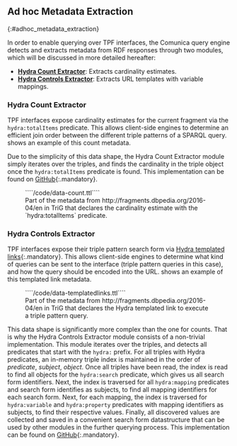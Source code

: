 ## Ad hoc Metadata Extraction
{:#adhoc_metadata_extraction}

In order to enable querying over TPF interfaces,
the Comunica query engine detects and extracts metadata from RDF responses through two modules,
which will be discussed in more detailed hereafter:

* [**Hydra Count Extractor**](https://github.com/comunica/comunica/tree/master/packages/actor-rdf-metadata-extract-hydra-count): Extracts cardinality estimates.
* [**Hydra Controls Extractor**](https://github.com/comunica/comunica/tree/master/packages/actor-rdf-metadata-extract-hydra-controls): Extracts URL templates with variable mappings.

### Hydra Count Extractor

TPF interfaces expose cardinality estimates for the current fragment via the `hydra:totalItems` predicate.
This allows client-side engines to determine an efficient join order between the different triple patterns of a SPARQL query.
[](#data-count) shows an example of this count metadata.

Due to the simplicity of this data shape,
the Hydra Count Extractor module simply iterates over the triples,
and finds the cardinality in the triple object
once the `hydra:totalItems` predicate is found.
This implementation can be found on [GitHub](https://github.com/comunica/comunica/blob/master/packages/actor-rdf-metadata-extract-hydra-count/lib/ActorRdfMetadataExtractHydraCount.ts){:.mandatory}.

<figure id="data-count" class="listing">
````/code/data-count.ttl````
<figcaption markdown="block">
Part of the metadata from http://fragments.dbpedia.org/2016-04/en in TriG
that declares the cardinality estimate with the `hydra:totalItems` predicate.
</figcaption>
</figure>

### Hydra Controls Extractor

TPF interfaces expose their triple pattern search form via [Hydra templated links](http://www.hydra-cg.com/spec/latest/core/#templated-links){:.mandatory}.
This allows client-side engines to determine what kind of queries can be sent to the interface (triple pattern queries in this case),
and how the query should be encoded into the URL.
[](#data-templatedlinks) shows an example of this templated link metadata.

<figure id="data-templatedlinks" class="listing">
````/code/data-templatedlinks.ttl````
<figcaption markdown="block">
Part of the metadata from http://fragments.dbpedia.org/2016-04/en in TriG
that declares the Hydra templated link to execute a triple pattern query.
</figcaption>
</figure>

This data shape is significantly more complex than the one for counts.
That is why the Hydra Controls Extractor module consists of a non-trivial implementation.
This module iterates over the triples, and detects all predicates that start with the `hydra:` prefix.
For all triples with Hydra predicates, an in-memory triple index is maintained in the order of _predicate_, _subject_, _object_.
Once all triples have been read, the index is read to find all objects for the `hydra:search` predicate,
which gives us all search form identifiers.
Next, the index is traversed for all `hydra:mapping` predicates and search form identifies as subjects,
to find all mapping identifiers for each search form.
Next, for each mapping, the index is traversed for `hydra:variable` and `hydra:property` predicates with mapping identifiers as subjects,
to find their respective values.
Finally, all discovered values are collected and saved in a convenient search form datastructure
that can be used by other modules in the further querying process.
This implementation can be found on [GitHub](https://github.com/comunica/comunica/blob/master/packages/actor-rdf-metadata-extract-hydra-controls/lib/ActorRdfMetadataExtractHydraControls.ts){:.mandatory}.

